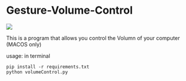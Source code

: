 # Gesture-Volume-Control



![](g-volume.gif)


This is a program that allows you control the Volumn of your computer (MACOS only)

usage: in terminal

    pip install -r requirements.txt
    python volumeControl.py

